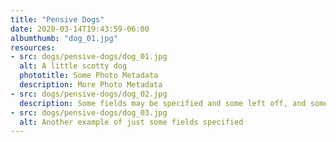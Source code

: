 ```yaml
---
title: "Pensive Dogs"
date: 2020-03-14T19:43:59-06:00
albumthumb: "dog_01.jpg"
resources:
- src: dogs/pensive-dogs/dog_01.jpg
  alt: A little scotty dog
  phototitle: Some Photo Metadata
  description: More Photo Metadata
- src: dogs/pensive-dogs/dog_02.jpg
  description: Some fields may be specified and some left off, and some might end up fairly long for any specified window size, but this just has to deal with it and still display nicely so that folks like it
- src: dogs/pensive-dogs/dog_03.jpg
  alt: Another example of just some fields specified
---
```


